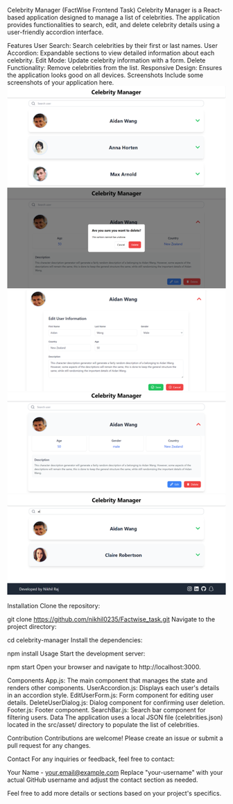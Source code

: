 Celebrity Manager (FactWise Frontend Task)
Celebrity Manager is a React-based application designed to manage a list of celebrities. The application provides functionalities to search, edit, and delete celebrity details using a user-friendly accordion interface.

Features
User Search: Search celebrities by their first or last names.
User Accordion: Expandable sections to view detailed information about each celebrity.
Edit Mode: Update celebrity information with a form.
Delete Functionality: Remove celebrities from the list.
Responsive Design: Ensures the application looks good on all devices.
Screenshots
Include some screenshots of your application here.
![alt text](<Screenshot 2024-07-23 214300.png>) ![alt text](<Screenshot 2024-07-23 214433.png>) ![alt text](<Screenshot 2024-07-23 214412.png>) ![alt text](<Screenshot 2024-07-23 214344.png>) ![alt text](<Screenshot 2024-07-23 214321.png>)

Installation
Clone the repository:


git clone https://github.com/nikhil0235/Factwise_task.git
Navigate to the project directory:


cd celebrity-manager
Install the dependencies:


npm install
Usage
Start the development server:


npm start
Open your browser and navigate to http://localhost:3000.

Components
App.js: The main component that manages the state and renders other components.
UserAccordion.js: Displays each user's details in an accordion style.
EditUserForm.js: Form component for editing user details.
DeleteUserDialog.js: Dialog component for confirming user deletion.
Footer.js: Footer component.
SearchBar.js: Search bar component for filtering users.
Data
The application uses a local JSON file (celebrities.json) located in the src/asset/ directory to populate the list of celebrities.

Contribution
Contributions are welcome! Please create an issue or submit a pull request for any changes.

Contact
For any inquiries or feedback, feel free to contact:

Your Name - your.email@example.com
Replace "your-username" with your actual GitHub username and adjust the contact section as needed.

Feel free to add more details or sections based on your project's specifics.